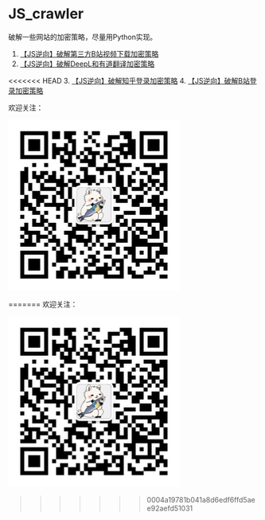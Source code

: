 # JS_crawler
破解一些网站的加密策略，尽量用Python实现。

01. [【JS逆向】破解第三方B站视频下载加密策略](https://mp.weixin.qq.com/s/Hstn16q8AH-nvDwoxQ-1XA)
02. [【JS逆向】破解DeepL和有道翻译加密策略](https://mp.weixin.qq.com/s/AWL3et91N8T24cKs1v660g)

<<<<<<< HEAD
3. [【JS逆向】破解知乎登录加密策略](https://mp.weixin.qq.com/s/uvdwAvsBIRo-p85_7Di6Hg)
4. [【JS逆向】破解B站登录加密策略](https://mp.weixin.qq.com/s/KC57z-6x-wYQejAwiqh5Pw)



欢迎关注：

![微信公众号](./static/qrcode.jpg)

=======
欢迎关注：

![微信公众号](./static/qrcode.jpg)
>>>>>>> 0004a19781b041a8d6edf6ffd5aee92aefd51031
